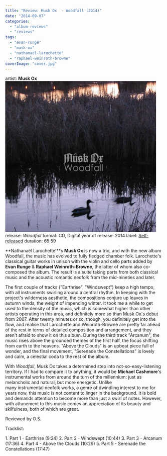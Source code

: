 ```yaml
---
title: "Review: Musk Ox  - Woodfall (2014)"
date: "2014-09-07"
categories: 
  - "album-reviews"
  - "reviews"
tags: 
  - "evan-runge"
  - "musk-ox"
  - "nathanael-larochette"
  - "raphael-weinroth-browne"
coverImage: "cover.jpg"
---
```


artist: **Musk Ox[![](images/cover.jpg)](http://www.eveningoflight.nl/wordpress/wp-content/uploads/2014/09/cover.jpg)** release: _Woodfall_ format: CD, Digital year of release: 2014 label: [Self-released](https://muskoxofficial.bandcamp.com/album/woodfall) duration: 65:59

**Nathanaël Larochette’**s **Musk Ox** is now a trio, and with the new album Woodfall, the music has evolved to fully fledged chamber folk. Larochette's classical guitar works in unison with the violin and cello parts added by **Evan Runge** & **Raphael Weinroth-Browne**, the latter of whom also co-composed the album. The result is a suite taking parts from both classical music and the acoustic romantic neofolk from the mid-nineties and later.

The first couple of tracks ("Earthrise", "Windswept") keep a high tempo, with all instruments swirling around a central rhythm. In keeping with the project's wilderness aesthetic, the compositions conjure up leaves in autumn winds, the weight of impending winter. It took me a while to get used to the density of the music, which is somewhat higher than other artists operating in this area, and definitely more so than [Musk Ox's debut](http://www.eveningoflight.nl/2007/12/01/review-musk-ox-2007/ "Review: Musk Ox (2007)") from 2007. After twenty minutes or so, though, you definitely get into the flow, and realise that Larochette and Weinroth-Browne are pretty far ahead of the rest in terms of detailed composition and arrangement, and they aren't afraid to show it on this album. During the third track "Arcanum", the music rises above the grounded themes of the first half, the focus shifting from earth to the heavens. "Above the Clouds" is an upbeat piece full of wonder, and the final movement, "Serenade the Constellations" is lovely and calm, a celestial coda to the rest of the album.

With _Woodfall_, Musk Ox takes a determined step into not-so-easy-listening territory. If I had to compare it to anything, it would be **Michael Cashmore**'s instrumental works from around the turn of the millennium: just as melancholic and natural, but more energetic. Unlike many instrumental neofolk works, a genre of dwindling interest to me for years now, this music is not content to linger in the background. It is bold and demands attention to become more than just a swirl of notes. However, with attunement to this music comes an appreciation of its beauty and skilfulness, both of which are great.

Reviewed by O.S.

Tracklist:

1\. Part 1 - Earthrise (9:24) 2. Part 2 - Windswept (10:44) 3. Part 3 - Arcanum (17:36) 4. Part 4 - Above the Clouds (10:29) 5. Part 5 - Serenade the Constellations (17:47)
